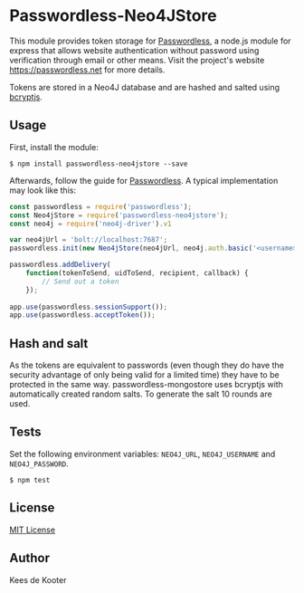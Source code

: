 # Passwordless-Neo4JStore

This module provides token storage for [Passwordless](https://github.com/florianheinemann/passwordless), a node.js module for express that allows website authentication without password using verification through email or other means. Visit the project's website https://passwordless.net for more details.

Tokens are stored in a Neo4J database and are hashed and salted using [bcryptjs](https://www.npmjs.com/package/bcryptjs). 

## Usage

First, install the module:

`$ npm install passwordless-neo4jstore --save`

Afterwards, follow the guide for [Passwordless](https://github.com/florianheinemann/passwordless). A typical implementation may look like this:

```javascript
const passwordless = require('passwordless');
const Neo4jStore = require('passwordless-neo4jstore');
const neo4j = require('neo4j-driver').v1

var neo4jUrl = 'bolt://localhost:7687';
passwordless.init(new Neo4jStore(neo4jUrl, neo4j.auth.basic('<username>', '<password>')));

passwordless.addDelivery(
    function(tokenToSend, uidToSend, recipient, callback) {
        // Send out a token
    });
    
app.use(passwordless.sessionSupport());
app.use(passwordless.acceptToken());
```

## Hash and salt
As the tokens are equivalent to passwords (even though they do have the security advantage of only being valid for a limited time) 
they have to be protected in the same way. passwordless-mongostore uses bcryptjs with automatically created random salts. To generate the salt 10 rounds are used.

## Tests

Set the following environment variables: `NEO4J_URL`, `NEO4J_USERNAME` and `NEO4J_PASSWORD`.

`$ npm test`

## License

[MIT License](http://opensource.org/licenses/MIT)

## Author
Kees de Kooter
